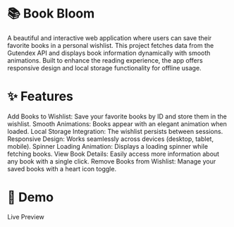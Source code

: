 # 📚 Book Bloom
A beautiful and interactive web application where users can save their favorite books in a personal wishlist. This project fetches data from the Gutendex API and displays book information dynamically with smooth animations. Built to enhance the reading experience, the app offers responsive design and local storage functionality for offline usage.

# ✨ Features
Add Books to Wishlist: Save your favorite books by ID and store them in the wishlist.
Smooth Animations: Books appear with an elegant animation when loaded.
Local Storage Integration: The wishlist persists between sessions.
Responsive Design: Works seamlessly across devices (desktop, tablet, mobile).
Spinner Loading Animation: Displays a loading spinner while fetching books.
View Book Details: Easily access more information about any book with a single click.
Remove Books from Wishlist: Manage your saved books with a heart icon toggle.

# 🚀 Demo
Live Preview

